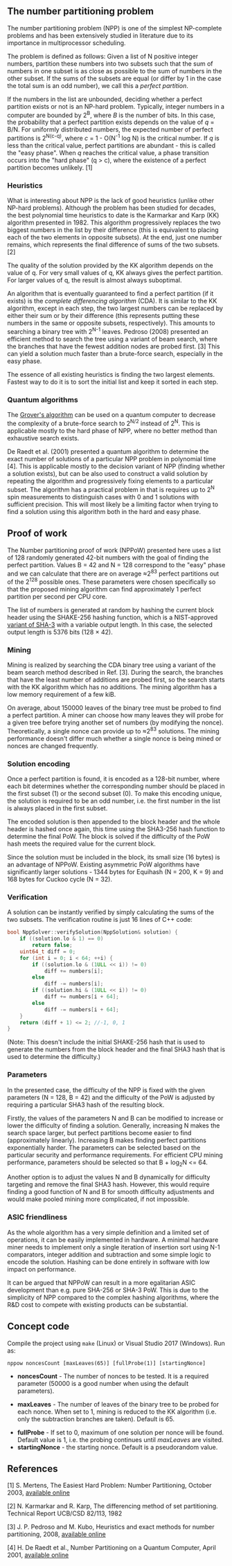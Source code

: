 ## The number partitioning problem

The number partitioning problem (NPP) is one of the simplest NP-complete problems and has been extensively studied in literature due to its importance in multiprocessor scheduling.

The problem is defined as follows: Given a list of N positive integer numbers, partition these numbers into two subsets such that the sum of numbers in one subset is as close as possible to the sum of numbers in the other subset. If the sums of the subsets are equal (or differ by 1 in the case the total sum is an odd number), we call this a *perfect partition*.

If the numbers in the list are unbounded, deciding whether a perfect partition exists or not is an NP-hard problem. Typically, integer numbers in a computer are bounded by 2<sup>B</sup>, where *B* is the number of bits. In this case, the probability that a perfect partition exists depends on the value of *q* = B/N. For uniformly distributed numbers, the expected number of perfect partitions is 2<sup>N(c-q)</sup>, where *c* = 1 - O(N<sup>-1</sup> log N) is the critical number. If *q* is less than the critical value, perfect partitions are abundant - this is called the "easy phase". When *q* reaches the critical value, a phase transition occurs into the "hard phase" (q > c), where the existence of a perfect partition becomes unlikely. [1]

### Heuristics
What is interesting about NPP is the lack of good heuristics (unlike other NP-hard problems). Although the problem has been studied for decades, the best polynomial time heuristics to date is the Karmarkar and Karp (KK) algorithm presented in 1982. This algorithm progressively replaces the two biggest numbers in the list by their difference (this is equivalent to placing each of the two elements in opposite subsets). At the end, just one number remains, which represents the final difference of sums of the two subsets. [2]

The quality of the solution provided by the KK algorithm depends on the value of q. For very small values of q, KK always gives the perfect partition. For larger values of q, the result is almost always suboptimal.

An algorithm that is eventually guaranteed to find a perfect partition (if it exists) is the *complete differencing algorithm* (CDA). It is similar to the KK algorithm, except in each step, the two largest numbers can be replaced by either their sum or by their difference (this represents putting these numbers in the same or opposite subsets, respectively). This amounts to searching a binary tree with 2<sup>N-1</sup> leaves. Pedroso (2008) presented an efficient method to search the tree using a variant of beam search, where the branches that have the fewest addition nodes are probed first. [3] This can yield a solution much faster than a brute-force search, especially in the easy phase.

The essence of all existing heuristics is finding the two largest elements. Fastest way to do it is to sort the initial list and keep it sorted in each step.

### Quantum algorithms
The [Grover's algorithm](https://en.wikipedia.org/wiki/Grover%27s_algorithm) can be used on a quantum computer to decrease the complexity of a brute-force search to 2<sup>N/2</sup> instead of 2<sup>N</sup>. This is applicable mostly to the hard phase of NPP, where no better method than exhaustive search exists.

De Raedt et al. (2001) presented a quantum algorithm to determine the exact number of solutions of a particular NPP problem in polynomial time [4]. This is applicable mostly to the decision variant of NPP (finding whether a solution exists), but can be also used to construct a valid solution by repeating the algorithm and progressively fixing elements to a particular subset. The algorithm has a practical problem in that is requires up to 2<sup>N</sup> spin measurements to distinguish cases with 0 and 1 solutions with sufficient precision. This will most likely be a limiting factor when trying to find a solution using this algorithm both in the hard and easy phase.

## Proof of work

The Number partitioning proof of work (NPPoW) presented here uses a list of 128 randomly generated 42-bit numbers with the goal of finding the perfect partition. Values B = 42 and N = 128 correspond to the "easy" phase and we can calculate that there are on average ≈2<sup>83</sup> perfect partitions out of the 2<sup>128</sup> possible ones. These parameters were chosen specifically so that the proposed mining algorithm can find approximately 1 perfect partition per second per CPU core.

The list of numbers is generated at random by hashing the current block header using the SHAKE-256 hashing function, which is a NIST-approved [variant of SHA-3](https://en.wikipedia.org/wiki/SHA-3#Instances) with a variable output length. In this case, the selected output length is 5376 bits (128 × 42).

### Mining
Mining is realized by searching the CDA binary tree using a variant of the beam search method described in Ref. [3]. During the search, the branches that have the least number of additions are probed first, so the search starts with the KK algorithm which has no additions. The mining algorithm has a low memory requirement of a few kiB.

On average, about 150000 leaves of the binary tree must be probed to find a perfect partition. A miner can choose how many leaves they will probe for a given tree before trying another set of numbers (by modifying the nonce). Theoretically, a single nonce can provide up to ≈2<sup>83</sup> solutions. The mining performance doesn't differ much whether a single nonce is being mined or nonces are changed frequently.

### Solution encoding
Once a perfect partition is found, it is encoded as a 128-bit number, where each bit determines whether the corresponding number should be placed in the first subset (1) or the second subset (0). To make this encoding unique, the solution is required to be an odd number, i.e. the first number in the list is always placed in the first subset.

The encoded solution is then appended to the block header and the whole header is hashed once again, this time using the SHA3-256 hash function to determine the final PoW. The block is solved if the difficulty of the PoW hash meets the required value for the current block.

Since the solution must be included in the block, its small size (16 bytes) is an advantage of NPPoW. Existing asymmetric PoW algorithms have significantly larger solutions - 1344 bytes for Equihash (N = 200, K = 9) and 168 bytes for Cuckoo cycle (N = 32).

### Verification
A solution can be instantly verified by simply calculating the sums of the two subsets. The verification routine is just 16 lines of C++ code:

```C++
bool NppSolver::verifySolution(NppSolution& solution) {
	if ((solution.lo & 1) == 0)
		return false;
	uint64_t diff = 0;
	for (int i = 0; i < 64; ++i) {
		if ((solution.lo & (1ULL << i)) != 0)
			diff += numbers[i];
		else
			diff -= numbers[i];
		if ((solution.hi & (1ULL << i)) != 0)
			diff += numbers[i + 64];
		else
			diff -= numbers[i + 64];
	}
	return (diff + 1) <= 2; //-1, 0, 1
}
```
(Note: This doesn't include the initial SHAKE-256 hash that is used to generate the numbers from the block header and the final SHA3 hash that is used to determine the difficulty.)

### Parameters

In the presented case, the difficulty of the NPP is fixed with the given parameters (N = 128, B = 42) and the difficulty of the PoW is adjusted by requiring a particular SHA3 hash of the resulting block.

Firstly, the values of the parameters N and B can be modified to increase or lower the difficulty of finding a solution. Generally, increasing N makes the search space larger, but perfect partitions become easier to find (approximately linearly). Increasing B makes finding perfect partitions exponentially harder. The parameters can be selected based on the particular security and performance requirements. For efficient CPU mining performance, parameters should be selected so that B + log<sub>2</sub>N <= 64.

Another option is to adjust the values N and B dynamically for difficulty targeting and remove the final SHA3 hash. However, this would require finding a good function of N and B for smooth difficulty adjustments and would make pooled mining more complicated, if not impossible.

### ASIC friendliness

As the whole algorithm has a very simple definition and a limited set of operations, it can be easily implemented in hardware. A minimal hardware miner needs to implement only a single iteration of insertion sort using N-1 comparators, integer addition and subtraction and some simple logic to encode the solution. Hashing can be done entirely in software with low impact on performance.

It can be argued that NPPoW can result in a more egalitarian ASIC development than e.g. pure SHA-256 or SHA-3 PoW. This is due to the simplicity of NPP compared to the complex hashing algorithms, where the R&D cost to compete with existing products can be substantial.

## Concept code

Compile the project using `make` (Linux) or Visual Studio 2017 (Windows). Run as:
```
nppow noncesCount [maxLeaves(65)] [fullProbe(1)] [startingNonce]
```
* **noncesCount** - The number of nonces to be tested. It is a required parameter (50000 is a good number when using the default parameters).
- **maxLeaves** - The number of leaves of the binary tree to be probed for each nonce. When set to 1, mining is reduced to the KK algorithm (i.e. only the subtraction branches are taken). Default is 65.
* **fullProbe** - If set to 0, maximum of one solution per nonce will be found. Default value is 1, i.e. the probing continues until *maxLeaves* are visited.
* **startingNonce** - the starting nonce. Default is a pseudorandom value.

## References
[1] S. Mertens, The Easiest Hard Problem: Number Partitioning, October 2003, [available online](https://arxiv.org/abs/cond-mat/0310317)

[2] N. Karmarkar and R. Karp, The differencing method of set partitioning. Technical Report
UCB/CSD 82/113, 1982

[3] J. P. Pedroso and M. Kubo, Heuristics and exact methods for number partitioning, 2008, [available online](http://www.dcc.fc.up.pt/~jpp/publications/PDF/numpartition-DCC.pdf)

[4] H. De Raedt et al., Number Partitioning on a Quantum Computer, April 2001, [available online](https://arxiv.org/abs/quant-ph/0010018)
